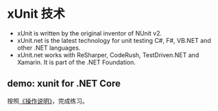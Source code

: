 # xUnit 技术

- xUnit is written by the original inventor of NUnit v2.
- xUnit.net is the latest technology for unit testing C#, F#, VB.NET and other .NET languages.
- xUnit.net works with ReSharper, CodeRush, TestDriven.NET and Xamarin. It is part of the .NET Foundation.

## demo: xunit for .NET Core

按照[《操作说明》](../demos/README.md#xUnit.NetCore)，完成练习。